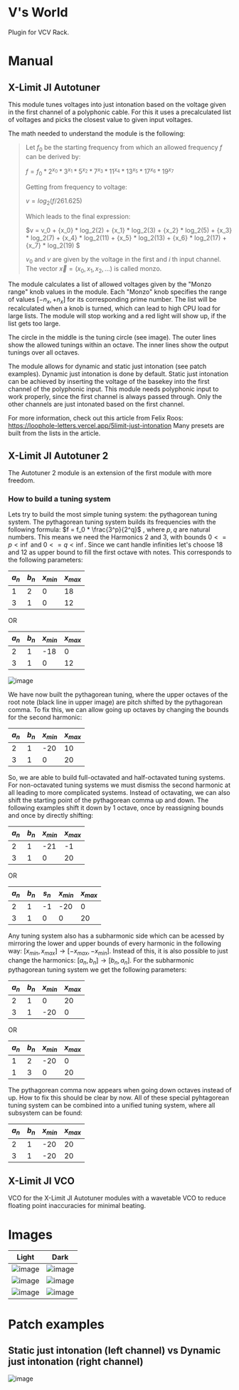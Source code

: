 # V's World
Plugin for VCV Rack.

# Manual

## X-Limit JI Autotuner
This module tunes voltages into just intonation based on the voltage given in the first channel of a polyphonic cable.
For this it uses a precalculated list of voltages and picks the closest value to given input voltages.

The math needed to understand the module is the following:

> Let $f_0$ be the starting frequency from which an allowed frequency $f$ can be derived by:
> 
> $f = f_0 * 2^{x_0} * 3^{x_1} * 5^{x_2} * 7^{x_3} * 11^{x_4} * 13^{x_5} * 17^{x_6} * 19^{x_7}$
>    
> Getting from frequency to voltage:
>
> $v = log_2(f / 261.625)$
>
> Which leads to the final expression:
>
> $v = v_0 + {x_0} * log_2(2) + {x_1} * log_2(3) + {x_2} * log_2(5) + {x_3} * log_2(7) + {x_4} * log_2(11) + {x_5} * log_2(13) + {x_6} * log_2(17) + {x_7} * log_2(19) $
>
> $v_0$ and $v$ are given by the voltage in the first and $i$ th input channel.
> The vector $\vec{x} = (x_0, x_1, x_2, ...)$ is called monzo.

The module calculates a list of allowed voltages given by the "Monzo range" knob values in the module. 
Each "Monzo" knob specifies the range of values $[-n_x, +n_x]$ for its corresponding prime number.
The list will be recalculated when a knob is turned, which can lead to high CPU load for large lists.
The module will stop working and a red light will show up, if the list gets too large.

The circle in the middle is the tuning circle (see image).
The outer lines show the allowed tunings within an octave.
The inner lines show the output tunings over all octaves.

The module allows for dynamic and static just intonation (see patch examples).
Dynamic just intonation is done by default.
Static just intonation can be achieved by inserting the voltage of the basekey into the first channel of the polyphonic input.
This module needs polyphonic input to work properly, since the first channel is always passed through.
Only the other channels are just intonated based on the first channel.

For more information, check out this article from Felix Roos: https://loophole-letters.vercel.app/5limit-just-intonation
Many presets are built from the lists in the article.

## X-Limit JI Autotuner 2
The Autotuner 2 module is an extension of the first module with more freedom. 

### How to build a tuning system
Lets try to build the most simple tuning system: the pythagorean tuning system.
The pythagorean tuning system builds its frequencies with the following formula: $f = f_0 * \frac{3^p}{2^q}$ , where $p,q$ are natural numbers.
This means we need the Harmonics 2 and 3, with bounds $0 <= p < \inf$ and $0 <= q < \inf$. Since we cant handle infinities let's choose 18 and 12 as upper bound to fill the first octave with notes.
This corresponds to the following parameters:

| $a_n$ | $b_n$ | $x_{min}$ | $x_{max}$ |
|----------|----------|----------| --|
| 1 | 2  | 0  | 18 |
| 3 | 1 | 0  | 12  |

OR

| $a_n$ | $b_n$ | $x_{min}$ | $x_{max}$ |
|----------|----------|----------| --|
| 2       | 1  | -18  | 0 |
| 3 | 1 | 0  | 12  |

![image](https://github.com/user-attachments/assets/3ef2507d-9e53-4600-b27d-e93854845e7d)

We have now built the pythagorean tuning, where the upper octaves of the root note (black line in upper image) are pitch shifted by the pythagorean comma. To fix this, we can allow going up octaves by changing the bounds for the second harmonic:

| $a_n$ | $b_n$ | $x_{min}$ | $x_{max}$ |
|----------|----------|----------| --|
| 2       | 1  | -20  | 10 |
| 3 | 1 | 0  | 20  |

So, we are able to build full-octavated and half-octavated tuning systems. For non-octavated tuning systems we must dismiss the second harmonic at all leading to more complicated systems.
Instead of octavating, we can also shift the starting point of the pythagorean comma up and down. The following examples shift it down by 1 octave, once by reassigning bounds and once by directly shifting:

| $a_n$ | $b_n$ | $x_{min}$ | $x_{max}$ |
|----------|----------|----------| --|
| 2       | 1  | -21  | -1 |
| 3 | 1 | 0  | 20  |

OR

| $a_n$ | $b_n$ | $s_n$ | $x_{min}$ | $x_{max}$ |
|----------|----------|-----|-----| --|
| 2       | 1 | -1 | -20  | 0 |
| 3 | 1 | 0 | 0  | 20  |

Any tuning system also has a subharmonic side which can be acessed by mirroring the lower and upper bounds of every harmonic in the following way: $[x_{min}, x_{max}] \rightarrow [-x_{max}, -x_{min}]$. Instead of this, it is also possible to just change the harmonics: $[a_n, b_n] \rightarrow [b_n, a_n]$. For the subharmonic pythagorean tuning system we get the following parameters:

| $a_n$ | $b_n$ | $x_{min}$ | $x_{max}$ |
|----------|----------|----------| --|
| 2       | 1  | 0  | 20 |
| 3 | 1 | -20  | 0  |

OR

| $a_n$ | $b_n$ | $x_{min}$ | $x_{max}$ |
|----------|----------|----------| --|
| 1 | 2 | -20  | 0 |
| 1 | 3 | 0  | 20  |

The pythagorean comma now appears when going down octaves instead of up. How to fix this should be clear by now.
All of these special pyhtagorean tuning system can be combined into a unified tuning system, where all subsystem can be found:

| $a_n$ | $b_n$ | $x_{min}$ | $x_{max}$ |
|----------|----------|----------| --|
| 2 | 1 | -20  | 20 |
| 3 | 1 | -20  | 20 |


## X-Limit JI VCO
VCO for the X-Limit JI Autotuner modules with a wavetable VCO to reduce floating point inaccuracies for minimal beating.

# Images
Light | Dark
:-------------------------:|:-------------------------:
![image](https://github.com/user-attachments/assets/01bec857-770c-4400-bad2-4a0b1ce062de) | ![image](https://github.com/user-attachments/assets/eec7b422-13fc-4270-b9ed-3976062abaca)
![image](https://github.com/user-attachments/assets/4cffd61c-d0e5-4cb2-bbae-cd3f695b852a) | ![image](https://github.com/user-attachments/assets/975297ee-607d-40c6-9e3a-e69d0d4e643e)
![image](https://github.com/user-attachments/assets/a52b8812-b058-4591-9617-433d74923c83) | ![image](https://github.com/user-attachments/assets/e980ce36-bba0-4941-8215-fb5a7951c1b2)


# Patch examples
## Static just intonation (left channel) vs Dynamic just intonation (right channel)

![image](https://github.com/user-attachments/assets/40f583b1-b0d4-41f8-8336-584b8bd0d0a5)


